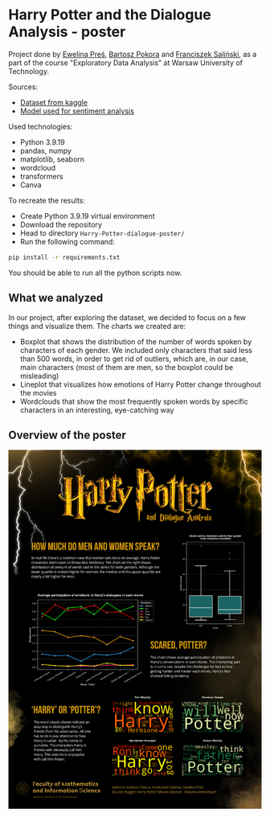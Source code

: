 # Harry Potter and the Dialogue Analysis - poster

Project done by [Ewelina Preś](https://github.com/prewela), [Bartosz Pokora](https://github.com/bartolomeo3000) and [Franciszek Saliński](https://github.com/FSalinski), as a part of the course "Exploratory Data Analysis" at Warsaw University of Technology.

Sources:

- [Dataset from kaggle](https://www.kaggle.com/datasets/maricinnamon/harry-potter-movies-dataset)
- [Model used for sentiment analysis](https://huggingface.co/bhadresh-savani/bert-base-uncased-emotion)

Used technologies:

- Python 3.9.19
- pandas, numpy
- matplotlib, seaborn
- wordcloud
- transformers
- Canva

To recreate the results:

- Create Python 3.9.19 virtual environment
- Download the repository
- Head to directory `Harry-Potter-dialogue-poster/`
- Run the following command:

```bash
pip install -r requirements.txt
```

You should be able to run all the python scripts now.

## What we analyzed

In our project, after exploring the dataset, we decided to focus on a few things and visualize them. The charts we created are:

- Boxplot that shows the distribution of the number of words spoken by characters of each gender. We included only characters that said less than 500 words, in order to get rid of outliers, which are, in our case, main characters (most of them are men, so the boxplot could be misleading)
- Lineplot that visualizes how emotions of Harry Potter change throughout the movies
- Wordclouds that show the most frequently spoken words by specific characters in an interesting, eye-catching way

## Overview of the poster

![poster](poster.png)
